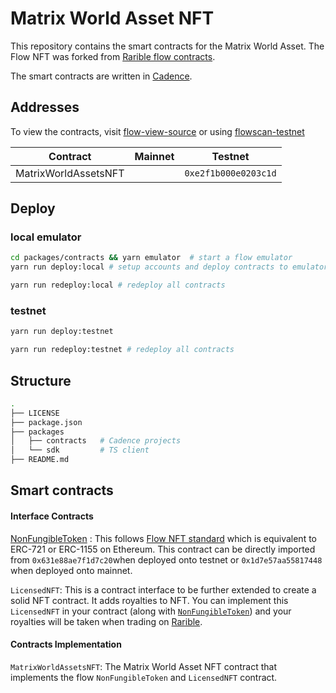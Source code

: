 # Matrix World Asset NFT

This repository contains the smart contracts for the Matrix World Asset. The Flow NFT was forked from [Rarible flow contracts](https://github.com/rarible/flow-contracts).

The smart contracts are written in [Cadence](https://docs.onflow.org/cadence).

## Addresses

To view the contracts, visit [flow-view-source](https://flow-view-source.com/testnet/account/0xe2f1b000e0203c1d/contract/MatrixWorldAssetsNFT) or using [flowscan-testnet](https://testnet.flowscan.org/account/0xe2f1b000e0203c1d/overview)

| Contract      | Mainnet | Testnet              |
| ------------- | ------- | -------------------- |
| MatrixWorldAssetsNFT      |         | `0xe2f1b000e0203c1d` |

## Deploy

### local emulator

```bash
cd packages/contracts && yarn emulator  # start a flow emulator
yarn run deploy:local # setup accounts and deploy contracts to emulator
```

```bash
yarn run redeploy:local # redeploy all contracts
```

### testnet

```bash
yarn run deploy:testnet
```

```bash
yarn run redeploy:testnet # redeploy all contracts
```

## Structure

```bash
.
├── LICENSE
├── package.json
├── packages
│   ├── contracts   # Cadence projects
│   └── sdk         # TS client
├── README.md
```

## Smart contracts

#### Interface Contracts

[NonFungibleToken](https://docs.onflow.org/core-contracts/non-fungible-token/) : This follows [Flow NFT standard](https://github.com/onflow/flow-nft) which is equivalent to ERC-721 or ERC-1155 on Ethereum. This contract can be directly imported from `0x631e88ae7f1d7c20`when deployed onto testnet or `0x1d7e57aa55817448` when deployed onto mainnet.

`LicensedNFT`: This is a contract interface to be further extended to create a solid NFT contract. It adds royalties to NFT. You can implement this `LicensedNFT` in your
contract (along with [`NonFungibleToken`](https://github.com/onflow/flow-nft)) and your royalties will be taken when trading on [Rarible](https://rarible.com/).

#### Contracts Implementation

`MatrixWorldAssetsNFT`: The Matrix World Asset NFT contract that implements the flow `NonFungibleToken` and `LicensedNFT` contract.
